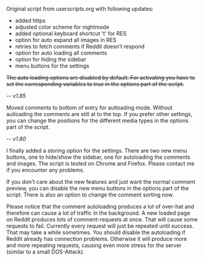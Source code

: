 

Original script from userscripts.org with following updates:
 - added https
 - adjusted color scheme for nightmode
 - added optional keyboard shortcut 't' for RES
 - option for auto expand all images in RES
 - retries to fetch comments if Reddit doesn't respond
 - option for auto loading all comments
 - option for hiding the sidebar
 - menu buttons for the settings

<s>The auto loading options are disabled by default. For activating you have to set the corresponding variables to true in the options part of the script.</s>


--
*v1.85*

Moved comments to bottom of entry for autloading mode.
Without autloading the comments are still at to the top.
If you prefer other settings, you can change the positions
for the different media types in the options part of the script.



--
*v1.80*

I finally added a storing option for the settings.
There are two new menu buttons, one to hide/show the sidebar, one for autoloading the comments and images. The script is tested on Chrome and Firefox. Please contact me if you encounter any problems.

If you don't care about the new features and just want the normal comment preview, you can disable the new menu buttons in the options part of the script. There is also an option to change the comment sorting now.

Please notice that the comment autoloading produces a lot of over-hat and therefore can cause a lot of traffic in the background. A new loaded page on Reddit produces lots of comment-requests at once. That will cause some requests to fail. Currently every request will just be repeated until success. That may take a while sometimes.
You should disable the autoloading if Reddit already has connection problems. Otherwise it will produce more and more repeating requests, causing even more stress for the server (similar to a small DOS-Attack).